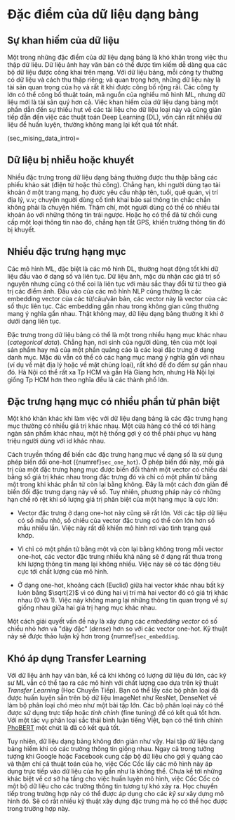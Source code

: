 # Đặc điểm của dữ liệu dạng bảng

## Sự khan hiếm của dữ liệu
 
Một trong những đặc điểm của dữ liệu dạng bảng là khó khăn trong việc thu thập dữ liệu.
Dữ liệu ảnh hay văn bản có thể được tìm kiếm dễ dàng qua các bộ dữ liệu được công khai trên mạng.
Với dữ liệu bảng, mỗi công ty thường có dữ liệu và cách thu thập riêng;
và quan trọng hơn, những dữ liệu này là tài sản quan trọng của họ và rất ít khi được công bố rộng rãi.
Các công ty lớn có thể công bố thuật toán, mã nguồn của nghiều mô hình ML, nhưng dữ liệu mới là tài sản quý hơn cả.
Việc khan hiếm của dữ liệu dạng bảng một phần dẫn đến sự thiếu hụt về các tài liệu cho dữ liệu loại này và cũng gián tiếp dẫn đến việc các thuật toán Deep Learning (DL), vốn cần rất nhiều dữ liệu để huấn luyện, thường không mang lại kết quả tốt nhất.

(sec_mising_data_intro)=
## Dữ liệu bị nhiễu hoặc khuyết

Nhiều đặc trưng trong dữ liệu dạng bảng thường được thu thập bằng các phiếu khảo sát
(điện tử hoặc thủ công). Chẳng hạn, khi người dùng tạo tài khoản ở một trang mạng, họ
được yêu cầu nhập tên, tuổi, quê quán, vị trí địa lý, v.v; chuyện người dùng cố tình
khai báo sai thông tin chắc chắn không phải là chuyện hiếm. Thậm chí, một người dùng có
thể có nhiều tài khoản ảo với những thông tin trái ngược. Hoặc họ có thể đã từ chối cung
cấp một loại thông tin nào đó, chẳng hạn tắt GPS, khiến trường thông tin đó bị khuyết.

## Nhiều đặc trưng hạng mục

Các mô hình ML, đặc biệt là các mô hình DL, thường hoạt động tốt khi dữ liệu đầu vào ở dạng số và liên tục. Dữ liệu ảnh, mặc dù
nhận các giá trị số nguyên nhưng cũng có thể coi là liên tục với màu sắc thay đổi từ từ theo giá trị
các điểm ảnh. Đầu vào của các mô hình NLP cũng thường là các embedding vector của các từ/câu/văn bản, các
vector này là vector của các số thực liên tục. Các embedding gần nhau trong không gian cũng thường mang
ý nghĩa gần nhau. Thật không may, dữ liệu dạng bảng thường ít khi ở dưới dạng liên tục.

Đặc trưng trong dữ liệu bảng có thể là một trong nhiều hạng mục khác nhau (_categorical data_).
Chẳng hạn, nơi sinh của người dùng, tên của một loại sản phẩm hay mã của một phần quảng cáo là các loại đặc trưng ở dạng danh mục.
Mặc dù vẫn có thể có các hạng mục mang ý nghĩa gần với nhau (ví dụ về mặt địa lý hoặc về mặt chủng loại), rất khó để đo đếm sự gần nhau đó.
Hà Nội có thể rất xa Tp HCM và gần Hà Giang hơn, nhưng Hà Nội lại giống Tp HCM hơn theo nghĩa đều là các thành phố lớn.

## Đặc trưng hạng mục có nhiều phần tử phân biệt

Một khó khăn khác khi làm việc với dữ liệu dạng bảng là các đặc trưng hạng mục thường có nhiều giá trị khác nhau.
Một cửa hàng có thể có tới hàng ngàn sản phẩm khác nhau, một hệ thống gợi ý có thể phải phục vụ hàng triệu người dùng với id khác nhau.

Cách truyền thống để biến các đặc trưng hạng mục về dạng số là sử dụng phép biến đổi one-hot ({numref}`sec_one_hot`).
Ở phép biến đổi này, mỗi giá trị của một đặc trưng hạng mục được biến đổi thành một vector có chiều dài bằng số giá trị khác nhau trong đặc trưng đó và chỉ có một phần tử bằng một trong khi khác phần tử còn lại bằng không.
Đây là một cách đơn giản để biến đổi đặc trưng dạng này về số.
Tuy nhiên, phương pháp này có những hạn chế rõ rệt khi số lượng giá trị phân biệt của một hạng mục là cực lớn:

* Vector đặc trưng ở dạng one-hot này cũng sẽ rất lớn. Với các tập dữ liệu có số mẫu nhỏ, số chiều của vector đặc trưng có thể còn lớn hơn số mẫu nhiều lần. Việc này rất dễ khiến mô hình rơi vào tình trạng quá khớp.

* Vì chỉ có một phần tử bằng một và còn lại bằng không trong mỗi vector one-hot, các vector đặc trưng nhiều khả năng sẽ ở dạng rất thưa trong khi lượng thông tin mang lại không nhiều. Việc này sẽ có tác động tiêu cực tới chất lượng của mô hình.

* Ở dạng one-hot, khoảng cách (Euclid) giữa hai vector khác nhau bất kỳ luôn bằng $\sqrt{2}$ vì có đúng hai vị trí mà hai vector đó có giá trị khác nhau (0 và 1). Việc này không mang lại những thông tin quan trọng về sự giống nhau giữa hai giá trị hạng mục khác nhau.

Một cách giải quyết vấn đề này là xây dựng các _embedding vector_ có số chiều nhỏ hơn và "dày đặc" (_dense_) hơn so với các vector one-hot. Kỹ thuật này sẽ được thảo luận kỹ hơn trong {numref}`sec_embedding`.

## Khó áp dụng Transfer Learning

Với dữ liệu ảnh hay văn bản, kể cả khi không có lượng dữ liệu đủ lớn, các kỹ sư ML vẫn có thể tạo ra các mô hình với chất lượng cao dựa trên kỹ thuật _Transfer Learning_ (Học Chuyển Tiếp).
Bạn có thể lấy các bộ phân loại đã được huấn luyện sẵn trên bộ dữ liệu ImageNet như ResNet, DenseNet về làm bộ phân loại chó mèo như một bài tập lớn.
Các bộ phân loại này có thể được sử dụng trực tiếp hoặc _tinh chỉnh_ (fine tuning) để có kết quả tốt hơn.
Với một tác vụ phân loại sắc thái bình luận tiếng Việt, bạn có thể tinh chỉnh [PhoBERT](https://github.com/VinAIResearch/PhoBERT) một chút là đã có kết quả tốt.

Tuy nhiên, dữ liệu dạng bảng không đơn giản như vậy. Hai tập dữ liệu dạng bảng hiếm khi có các trường thông tin giống nhau.
Ngay cả trong tưởng tượng khi Google hoặc Facebook cung cấp bộ dữ liệu cho gợi ý quảng cáo và thậm chí cả thuật toán của họ, việc Cốc Cốc lấy các mô hình này áp dụng trực tiếp vào dữ liệu của họ gần như là không thể.
Chưa kể tới những khác biệt về cơ sở hạ tầng cho việc huấn luyện mô hình, việc Cốc Cốc có một bộ dữ liệu cho các trường thông tin tương tự khó xảy ra.
Học chuyển tiếp trong trường hợp này có thể được áp dụng cho các _kỹ sư_ xây dựng mô hình đó.
Sẽ có rất nhiều kỹ thuật xây dựng đặc trưng mà họ có thể học được trong trường hợp này.

